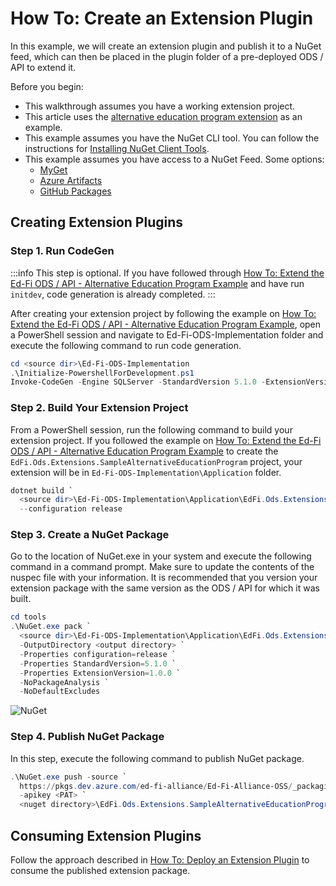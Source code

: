 # How To: Create an Extension Plugin

In this example, we will create an extension plugin and publish it to a NuGet feed, which can then be placed in the plugin folder of a pre-deployed ODS / API to extend it.

Before you begin:

* This walkthrough assumes you have a working extension project.
* This article uses the [alternative education program extension](./how-to-extend-the-ed-fi-ods-api-alternative-education-program-example.md) as an example.
* This example assumes you have the NuGet CLI tool. You can follow the instructions for [Installing NuGet Client Tools](https://docs.microsoft.com/en-us/nuget/install-nuget-client-tools#nugetexe-cli).
* This example assumes you have access to a NuGet Feed. Some options:
  * [MyGet](https://docs.myget.org/docs/walkthrough/getting-started-with-nuget)
  * [Azure Artifacts](https://azure.microsoft.com/en-us/pricing/details/devops/azure-devops-services/)
  * [GitHub Packages](https://github.com/features/packages#pricing)

## Creating Extension Plugins

### Step 1. Run CodeGen

:::info
This step is optional. If you have followed through [How To: Extend the Ed-Fi ODS / API - Alternative Education Program Example](./how-to-extend-the-ed-fi-ods-api-alternative-education-program-example.md) and have run `initdev`, code generation is already completed.
:::

After creating your extension project by following the example on [How To: Extend the Ed-Fi ODS / API - Alternative Education Program Example](./how-to-extend-the-ed-fi-ods-api-alternative-education-program-example.md), open a PowerShell session and navigate to Ed-Fi-ODS-Implementation folder and execute the following command to run code generation.

```powershell
cd <source dir>\Ed-Fi-ODS-Implementation
.\Initialize-PowershellForDevelopment.ps1
Invoke-CodeGen -Engine SQLServer -StandardVersion 5.1.0 -ExtensionVersion 1.0.0
```

### Step 2. Build Your Extension Project

From a PowerShell session, run the following command to build your extension project. If you followed the example on [How To: Extend the Ed-Fi ODS / API - Alternative Education Program Example](./how-to-extend-the-ed-fi-ods-api-alternative-education-program-example.md) to create the `EdFi.Ods.Extensions.SampleAlternativeEducationProgram` project, your extension will be in `Ed-Fi-ODS-Implementation\Application` folder.

```powershell
dotnet build `
  <source dir>\Ed-Fi-ODS-Implementation\Application\EdFi.Ods.Extensions.SampleAlternativeEducationProgram `
  --configuration release
```

### Step 3. Create a NuGet Package

Go to the location of NuGet.exe in your system and execute the following command in a command prompt. Make sure to update the contents of the nuspec file with your information. It is recommended that you version your extension package with the same version as the ODS / API for which it was built.

```powershell
cd tools
.\NuGet.exe pack `
  <source dir>\Ed-Fi-ODS-Implementation\Application\EdFi.Ods.Extensions.SampleAlternativeEducationProgram\EdFi.Ods.Extensions.SampleAlternativeEducationProgram.nuspec `
  -OutputDirectory <output directory> `
  -Properties configuration=release `
  -Properties StandardVersion=5.1.0 `
  -Properties ExtensionVersion=1.0.0 `
  -NoPackageAnalysis `
  -NoDefaultExcludes
```

![NuGet](https://edfidocs.blob.core.windows.net/$web/img/reference/ods-api/image2024-5-30_22-13-45.png)

### Step 4. Publish NuGet Package

In this step, execute the following command to publish NuGet package.

```powershell
.\NuGet.exe push -source `
  https://pkgs.dev.azure.com/ed-fi-alliance/Ed-Fi-Alliance-OSS/_packaging/EdFi/nuget/v3/index.json `
  -apikey <PAT> `
  <nuget directory>\EdFi.Ods.Extensions.SampleAlternativeEducationProgram.1.0.0.Standard.5.1.0.1.0.0.nupkg
```

## Consuming Extension Plugins

Follow the approach described in [How To: Deploy an Extension Plugin](./how-to-deploy-an-extension-plugin.md) to consume the published extension package.
